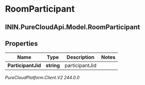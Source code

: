 # RoomParticipant

## ININ.PureCloudApi.Model.RoomParticipant

## Properties

|Name | Type | Description | Notes|
|------------ | ------------- | ------------- | -------------|
| **ParticipantJid** | **string** | participantJid | |



_PureCloudPlatform.Client.V2 244.0.0_
